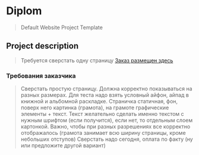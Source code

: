 # Diplom

> Default Website Project Template

## Project description

> Требуется сверстать одну страницу
[Заказ размещен здесь]( https://www.fl.ru/projects/5043942/sverstat-stranichku-segodnya.html) 

### Требования заказчика

> Сверстать простую страницу. Должна корректно показываться на разных размерах. Для теста надо взять условный айфон, айпад в книжной и альбомной раскладке. Страничка статичная, фон, поверх него картинка (грамота), на грамоте графические элементы + текст. Текст желательно сделать именно текстом с нужным шрифтом (если получится), если нет, то отдельным слоем картонкой. Важно, чтобы при разных разрешениях все корректно отображалось (грамота занимает всю ширину страницы, кроме небольших отступов) Сверстать надо сегодня, оплата по факту (ну или предложите другой вариант)
